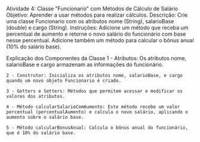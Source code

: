 Atividade 4: Classe "Funcionario" com Métodos de Cálculo de Salário
    Objetivo: Aprender a usar métodos para realizar cálculos.
    Descrição: Crie uma classe Funcionario com os atributos nome (String), salarioBase (double) e cargo (String).
    Instruções: Adicione um método que receba um percentual de aumento e retorne o novo salário do funcionário com base nesse percentual. Adicione também um método para calcular o bônus anual (10% do salário base).

Explicação dos Componentes da Classe
    1 - Atributos: Os atributos nome, salarioBase e cargo armazenam as informações do funcionário.

    2 - Construtor: Inicializa os atributos nome, salarioBase, e cargo quando um novo objeto Funcionario é criado.

    3 - Getters e Setters: Métodos que permitem acessar e modificar os valores dos atributos.

    4 - Método calcularSalarioComAumento: Este método recebe um valor percentual (percentualAumento) e calcula o novo salário, aplicando o aumento sobre o salário base.

    5 - Método calcularBonusAnual: Calcula o bônus anual do funcionário, que é 10% do salário base.